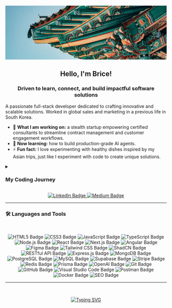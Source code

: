 <p align="center">
  <img src="https://raw.githubusercontent.com/Elsass1/Elsass1/main/banner.png" alt="Banner" width="1000" />
</p>

<h2 align="center">Hello, I'm Brice!</h2>
<h3 align="center">Driven to learn, connect, and build impactful software solutions</h3>

A passionate full-stack developer dedicated to crafting innovative and scalable solutions. Worked in global sales and marketing in a previous life in South Korea.

- 🚀 **What I am working on:** a stealth startup empowering certified consultants to streamline contract management and customer engagement workflows. <br> 
- 🌱 **Now learning:** how to build production-grade AI agents. <br>
- ⚡ **Fun fact:** I love experimenting with healthy dishes inspired by my Asian trips, just like I experiment with code to create unique solutions.

<details>
  <summary><h3>My Coding Journey</h3></summary>
  <p>
    My coding journey began with a curiosity for how websites and applications work. I started by learning the basics of HTML and CSS, which quickly grew into a passion for full-stack development. Over the years, I have honed my skills in JavaScript, TypeScript, and frameworks like React, Angular, and Next.js. I enjoy solving complex problems, building scalable applications, and continuously learning new technologies. My goal is to create impactful software solutions that make a difference. 
  </p>
</details>

<p align="center">
  <a href="https://linkedin.com/in/frommbrice" target="_blank">
    <img src="https://img.shields.io/badge/LinkedIn-0077B5?style=for-the-badge&logo=linkedin&logoColor=white" alt="LinkedIn Badge" />
  </a>
  <a href="https://medium.com/@frommbrice" target="_blank">
    <img src="https://img.shields.io/badge/Medium-12100E?style=for-the-badge&logo=medium&logoColor=white" alt="Medium Badge" />
  </a>
</p>

---
<h3>🛠️ Languages and Tools</h3> <br>
<p align="center">
  <!-- Development Languages and Frameworks -->
  <img src="https://img.shields.io/badge/HTML5-E34F26?style=for-the-badge&logo=html5&logoColor=white" alt="HTML5 Badge" />
  <img src="https://img.shields.io/badge/CSS3-1572B6?style=for-the-badge&logo=css3&logoColor=white" alt="CSS3 Badge" />
  <img src="https://img.shields.io/badge/JavaScript-F7DF1E?style=for-the-badge&logo=javascript&logoColor=black" alt="JavaScript Badge" />
  <img src="https://img.shields.io/badge/TypeScript-3178C6?style=for-the-badge&logo=typescript&logoColor=white" alt="TypeScript Badge" />
  <img src="https://img.shields.io/badge/Node.js-339933?style=for-the-badge&logo=node.js&logoColor=white" alt="Node.js Badge" />
  <img src="https://img.shields.io/badge/React-61DAFB?style=for-the-badge&logo=react&logoColor=black" alt="React Badge" />
  <img src="https://img.shields.io/badge/Next.js-000000?style=for-the-badge&logo=next.js&logoColor=white" alt="Next.js Badge" />
  <img src="https://img.shields.io/badge/Angular-DD0031?style=for-the-badge&logo=angular&logoColor=white" alt="Angular Badge" />
  
  <!-- Design Tools -->
  <img src="https://img.shields.io/badge/Figma-F24E1E?style=for-the-badge&logo=figma&logoColor=white" alt="Figma Badge" />
  <img src="https://img.shields.io/badge/TailwindCSS-38B2AC?style=for-the-badge&logo=tailwind-css&logoColor=white" alt="Tailwind CSS Badge" />
  <img src="https://img.shields.io/badge/ShadCN-000000?style=for-the-badge&logo=shadcn&logoColor=white" alt="ShadCN Badge" />
  
  <!-- APIs and Backend -->
  <img src="https://img.shields.io/badge/RESTful%20API-FF6C37?style=for-the-badge&logoColor=white" alt="RESTful API Badge" />
  <img src="https://img.shields.io/badge/Express.js-000000?style=for-the-badge&logo=express&logoColor=white" alt="Express.js Badge" />
  <img src="https://img.shields.io/badge/MongoDB-47A248?style=for-the-badge&logo=mongodb&logoColor=white" alt="MongoDB Badge" />
  <img src="https://img.shields.io/badge/PostgreSQL-336791?style=for-the-badge&logo=postgresql&logoColor=white" alt="PostgreSQL Badge" />
  <img src="https://img.shields.io/badge/MySQL-4479A1?style=for-the-badge&logo=mysql&logoColor=white" alt="MySQL Badge" />
  <img src="https://img.shields.io/badge/Supabase-3ECF8E?style=for-the-badge&logo=supabase&logoColor=white" alt="Supabase Badge" />
  <img src="https://img.shields.io/badge/Stripe-008CDD?style=for-the-badge&logo=stripe&logoColor=white" alt="Stripe Badge" />
  <img src="https://img.shields.io/badge/Redis-DC382D?style=for-the-badge&logo=redis&logoColor=white" alt="Redis Badge" />
  <img src="https://img.shields.io/badge/Prisma-2D3748?style=for-the-badge&logo=prisma&logoColor=white" alt="Prisma Badge" />
  <img src="https://img.shields.io/badge/OpenAI-412991?style=for-the-badge&logo=openai&logoColor=white" alt="OpenAI Badge" />
  
  <!-- Tools and Platforms -->
  <img src="https://img.shields.io/badge/Git-F05032?style=for-the-badge&logo=git&logoColor=white" alt="Git Badge" />
  <img src="https://img.shields.io/badge/GitHub-181717?style=for-the-badge&logo=github&logoColor=white" alt="GitHub Badge" />
  <img src="https://img.shields.io/badge/Visual_Studio_Code-007ACC?style=for-the-badge&logo=visual-studio-code&logoColor=white" alt="Visual Studio Code Badge" />
  <img src="https://img.shields.io/badge/Postman-FF6C37?style=for-the-badge&logo=postman&logoColor=white" alt="Postman Badge" />
  <img src="https://img.shields.io/badge/Docker-2496ED?style=for-the-badge&logo=docker&logoColor=white" alt="Docker Badge" />
  <img src="https://img.shields.io/badge/SEO-008000?style=for-the-badge&logo=google&logoColor=white" alt="SEO Badge" />
</p>

---

<br>

<p align="center">
  <a href="https://readme-typing-svg.demolab.com?font=Fira+Code&pause=1000&color=0E1C48&background=F7F700&center=true&vCenter=true&width=435&lines=The+future+looks+bright!">
    <img src="https://readme-typing-svg.demolab.com?font=Fira+Code&pause=1000&color=0E1C48&background=F7F700&center=true&vCenter=true&width=435&lines=The+future+looks+bright!" alt="Typing SVG" />
  </a>
</p>
